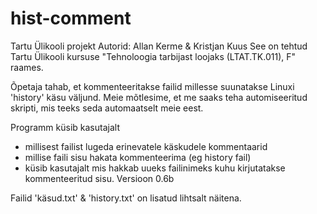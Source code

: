 # hist-comment
Tartu Ülikooli projekt
Autorid: Allan Kerme & Kristjan Kuus
See on tehtud Tartu Ülikooli kursuse "Tehnoloogia tarbijast loojaks (LTAT.TK.011), F" raames.


Õpetaja tahab, et kommenteeritakse failid millesse suunatakse
Linuxi 'history' käsu väljund. Meie mõtlesime, et me saaks teha automiseeritud
skripti, mis teeks seda automaatselt meie eest.

Programm küsib kasutajalt
* millisest failist lugeda erinevatele käskudele kommentaarid
* millise faili sisu hakata kommenteerima (eg history fail)
* küsib kasutajalt mis hakkab uueks failinimeks kuhu kirjutatakse kommenteeritud sisu.
Versioon 0.6b

Failid 'käsud.txt' & 'history.txt' on lisatud lihtsalt näitena.
